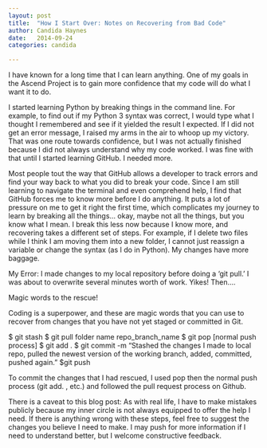 ```yaml
---
layout: post
title:  "How I Start Over: Notes on Recovering from Bad Code"
author: Candida Haynes
date:   2014-09-24
categories: candida

---
```



I have known for a long time that I can learn anything. One of my goals in the Ascend Project is to gain more confidence that my code will do what I want it to do.

I started learning Python by breaking things in the command line. For example, to find out if my Python 3 syntax was correct, I would type what I thought I remembered and see if it yielded the result I expected. If I did not get an error message, I raised my arms in the air to whoop up my victory. That was one route towards confidence, but I was not actually finished because I did not always understand why my code worked. I was fine with that until I started learning GitHub. I needed more.

Most people tout the way that GitHub allows a developer to track errors and find your way back to what you did to break your code. Since I am still learning to navigate the terminal and even comprehend help, I find that GitHub forces me to know more before I do anything. It puts a lot of pressure on me to get it right the first time, which complicates my journey to learn by breaking all the things… okay, maybe not all the things, but you know what I mean. I break this less now because I know more, and recovering takes a different set of steps. For example, if I delete two files while I think I am moving them into a new folder, I cannot just reassign a variable or change the syntax (as I do in Python). My changes have more baggage.

My Error: I made changes to my local repository before doing a ‘git pull.’ I was about to overwrite several minutes worth of work. Yikes! Then….

Magic words to the rescue!

Coding is a superpower, and these are magic words that you can use to recover from changes that you have not yet staged or committed in Git.

$ git stash
$ git pull folder name repo_branch_name
$ git pop
[normal push process]
$ git add .
$ git commit -m “Stashed the changes I made to local repo, pulled the newest version of the working branch, added, committed, pushed again.”
$git push

To commit the changes that I had rescued, I used pop then the normal push process (git add. , etc.) and followed the pull request process on Github.

There is a caveat to this blog post: As with real life, I have to make mistakes publicly because my inner circle is not always equipped to offer the help I need. If there is anything wrong with these steps, feel free to suggest the changes you believe I need to make. I may push for more information if I need to understand better, but I welcome constructive feedback.

